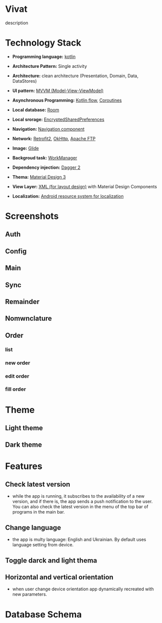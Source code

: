 # Vivat
description

# Technology Stack
* **Programming language:** [kotlin](https://kotlinlang.org/)
* **Architecture Pattern:** Single activity
* **Architecture:** clean architecture (Presentation, Domain, Data, DataStores)
* **UI pattern:** [MVVM (Model-View-ViewModel)](https://en.m.wikipedia.org/wiki/Model%E2%80%93view%E2%80%93viewmodel)
* **Asynchronous Programming:** [Kotlin flow](https://kotlinlang.org/docs/flow.html), [Coroutines](https://kotlinlang.org/docs/coroutines-overview.html)

* **Local database:** [Room](https://developer.android.com/jetpack/androidx/releases/room)
* **Local srorage:** [EncryptedSharedPreferences](https://developer.android.com/reference/androidx/security/crypto/EncryptedSharedPreferences)
* **Navigation:** [Navigation component](https://developer.android.com/guide/navigation)
* **Network:** [Retrofit2](https://square.github.io/retrofit/), [OkHttp](https://square.github.io/okhttp/), [Apache FTP](https://commons.apache.org/proper/commons-net/apidocs/org/apache/commons/net/ftp/FTPClient.html)
* **Image:** [Glide](https://github.com/bumptech/glide?tab=readme-ov-file)
* **Backgroud task:** [WorkManager](https://developer.android.com/topic/libraries/architecture/workmanager)
* **Dependency injection:** [Dagger 2](https://dagger.dev/)
* **Thema:** [Material Design 3](https://m3.material.io/)
* **View Layer:** [XML (for layout design)](https://developer.android.com/develop/ui/views/layout/declaring-layout) with Material Design Components
* **Localization:** [Android resource system for localization](https://developer.android.com/guide/topics/resources/localization)

# Screenshots
## Auth

## Config

## Main

## Sync

## Remainder

## Nomwnclature

## Order

### list

### new order

### edit order
### fill order

# Theme
## Light theme

## Dark theme

# Features
## Check latest version
* while the app is running, it subscribes to the availability of a new version, and if there is, the app sends a push notification to the user. You can also check the latest version in the menu of the top bar of programs in the main bar.

## Change language
* the app is multy language: English and Ukrainian. By default uses language setting from device.

## Toggle darck and light thema

## Horizontal and vertical orientation
* when user change device orientation app dynamically recreated with new parameters.

# Database Schema





